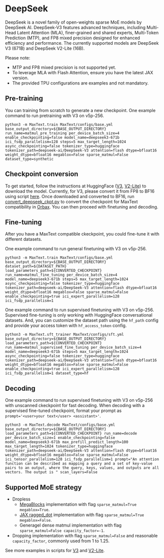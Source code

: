 <!--
 Copyright 2025 Google LLC

 Licensed under the Apache License, Version 2.0 (the "License");
 you may not use this file except in compliance with the License.
 You may obtain a copy of the License at

      https://www.apache.org/licenses/LICENSE-2.0

 Unless required by applicable law or agreed to in writing, software
 distributed under the License is distributed on an "AS IS" BASIS,
 WITHOUT WARRANTIES OR CONDITIONS OF ANY KIND, either express or implied.
 See the License for the specific language governing permissions and
 limitations under the License.
 -->

# DeepSeek

DeepSeek is a novel family of open-weights sparse MoE models by DeepSeek AI. DeepSeek-V3 features advanced techniques, including Multi-Head Latent Attention (MLA), finer-grained and shared experts, Multi-Token Prediction (MTP), and FP8 mixed precision designed for enhanced efficiency and performance. The currently supported models are DeepSeek V3 (671B) and DeepSeek V2-Lite (16B).

Please note:
* MTP and FP8 mixed precision is not supported yet.
* To leverage MLA with Flash Attention, ensure you have the latest JAX version.
* The provided TPU configurations are examples and not mandatory.


## Pre-training
You can training from scratch to generate a new checkpoint. One example command to run pretraining with V3 on v5p-256.

```
python3 -m MaxText.train MaxText/configs/base.yml base_output_directory=${BASE_OUTPUT_DIRECTORY} run_name=matmul_pre_training per_device_batch_size=4 enable_checkpointing=false model_name=deepseek3-671b ici_fsdp_parallelism=128 steps=5 max_target_length=1024 async_checkpointing=false tokenizer_type=huggingface tokenizer_path=deepseek-ai/DeepSeek-V3 attention=flash dtype=bfloat16 weight_dtype=bfloat16 megablox=False sparse_matmul=False dataset_type=synthetic
```


## Checkpoint conversion
To get started, follow the instructions at HuggingFace ([V3](https://huggingface.co/deepseek-ai/DeepSeek-V3), [V2-Lite](https://huggingface.co/deepseek-ai/DeepSeek-V2-Lite)) to download the model. Currently, for V3, please convert it from FP8 to BF16 using script [here](https://github.com/deepseek-ai/DeepSeek-V3/blob/a878eada08ea6913f5a2ae80a43afeffdef082ef/inference/fp8_cast_bf16.py). Once downloaded and converted to BF16, run [convert_deepseek_ckpt.py](../../../MaxText/convert_deepseek_ckpt.py) to convert the checkpoint for MaxText compatibility in [Orbax](https://orbax.readthedocs.io/en/latest/guides/checkpoint/orbax_checkpoint_101.html). You can then proceed with finetuning and decoding.


## Fine-tuning

After you have a MaxText compatible ckeckpoint, you could fine-tune it with different datasets. 

One example command to run general finetuning with V3 on v5p-256.

```
python3 -m MaxText.train MaxText/configs/base.yml base_output_directory=${BASE_OUTPUT_DIRECTORY} dataset_path=${DATASET_PATH} load_parameters_path=${CONVERTED_CHECKPOINT} run_name=matmul_fine_tuning per_device_batch_size=4 model_name=deepseek3-671b steps=5 max_target_length=1024 async_checkpointing=false tokenizer_type=huggingface tokenizer_path=deepseek-ai/DeepSeek-V3 attention=flash dtype=bfloat16 weight_dtype=bfloat16 megablox=False sparse_matmul=False enable_checkpointing=true ici_expert_parallelism=128 ici_fsdp_parallelism=1
```

One example command to run supervised finetuning with V3 on v5p-256. Supervised fine-tuning is only working with HuggingFace conversational datasets. And, you can customize the dataset path using the `hf_path` config and provide your access token with `hf_access_token` config.

```
python3 -m MaxText.sft_trainer MaxText/configs/sft.yml base_output_directory=${BASE_OUTPUT_DIRECTORY} load_parameters_path=${CONVERTED_CHECKPOINT} run_name=matmul_supervised_fine_tuning per_device_batch_size=4 model_name=deepseek3-671b steps=5 max_target_length=1024 async_checkpointing=false tokenizer_type=huggingface tokenizer_path=deepseek-ai/DeepSeek-V3 attention=flash dtype=bfloat16 weight_dtype=bfloat16 megablox=False sparse_matmul=False enable_checkpointing=true ici_expert_parallelism=128 ici_fsdp_parallelism=1 dataset_type=hf
```

## Decoding
One example command to run supervised finetuning with V3 on v5p-256 with unscanned ckeckpoint for fast decoding. When decoding with a supervised fine-tuned checkpoint, format your prompt as `prompt='<user>your text</user> <assistant>'`.

```
python3 -m MaxText.decode MaxText/configs/base.yml base_output_directory=${BASE_OUTPUT_DIRECTORY} load_parameters_path=${CONVERTED_CHECKPOINT} run_name=decode per_device_batch_size=1 enable_checkpointing=false model_name=deepseek3-671b max_prefill_predict_length=100 max_target_length=1024 tokenizer_type=huggingface tokenizer_path=deepseek-ai/DeepSeek-V3 attention=flash dtype=bfloat16 weight_dtype=bfloat16 megablox=False sparse_matmul=False ici_tensor_parallelism=128 ici_fsdp_parallelism=1 prompt="An attention function can be described as mapping a query and a set of key-value pairs to an output, where the query, keys, values, and outputs are all vectors. The output is " scan_layers=False
```

## Supported MoE strategy
* Dropless
  * [MegaBlocks](https://arxiv.org/abs/2211.15841) implementation with flag `sparse_matmul=True megablox=True`.
  * [JAX ragged_dot](https://github.com/jax-ml/jax/blob/a8fb0e01f8d083fff337d3c26375bb1b77344a99/jax/_src/lax/lax.py#L2415) implementation with flag `sparse_matmul=True megablox=False`.
  * Generagel dense matmul implementation with flag `sparse_matmul=False capacity_factor=-1`.
* Dropping implementation with flag `sparse_matmul=False` and reasonable `capacity_factor`, commonly used from 1 to 1.25.

See more examples in scripts for [V3](v3-671b/test_deepseek.sh) and [V2-Lite](v2-16b/test_deepseek.sh).
